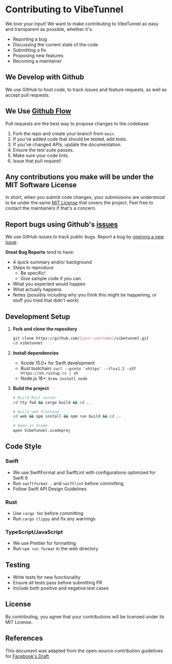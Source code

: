 # Contributing to VibeTunnel

We love your input! We want to make contributing to VibeTunnel as easy and transparent as possible, whether it's:

- Reporting a bug
- Discussing the current state of the code
- Submitting a fix
- Proposing new features
- Becoming a maintainer

## We Develop with Github

We use GitHub to host code, to track issues and feature requests, as well as accept pull requests.

## We Use [Github Flow](https://guides.github.com/introduction/flow/index.html)

Pull requests are the best way to propose changes to the codebase:

1. Fork the repo and create your branch from `main`.
2. If you've added code that should be tested, add tests.
3. If you've changed APIs, update the documentation.
4. Ensure the test suite passes.
5. Make sure your code lints.
6. Issue that pull request!

## Any contributions you make will be under the MIT Software License

In short, when you submit code changes, your submissions are understood to be under the same [MIT License](LICENSE) that covers the project. Feel free to contact the maintainers if that's a concern.

## Report bugs using Github's [issues](https://github.com/amantus-ai/vibetunnel/issues)

We use GitHub issues to track public bugs. Report a bug by [opening a new issue](https://github.com/amantus-ai/vibetunnel/issues/new).

**Great Bug Reports** tend to have:

- A quick summary and/or background
- Steps to reproduce
  - Be specific!
  - Give sample code if you can
- What you expected would happen
- What actually happens
- Notes (possibly including why you think this might be happening, or stuff you tried that didn't work)

## Development Setup

1. **Fork and clone the repository**
   ```bash
   git clone https://github.com/[your-username]/vibetunnel.git
   cd vibetunnel
   ```

2. **Install dependencies**
   - Xcode 15.0+ for Swift development
   - Rust toolchain: `curl --proto '=https' --tlsv1.2 -sSf https://sh.rustup.rs | sh`
   - Node.js 18+: `brew install node`

3. **Build the project**
   ```bash
   # Build Rust server
   cd tty-fwd && cargo build && cd ..
   
   # Build web frontend
   cd web && npm install && npm run build && cd ..
   
   # Open in Xcode
   open VibeTunnel.xcodeproj
   ```

## Code Style

### Swift
- We use SwiftFormat and SwiftLint with configurations optimized for Swift 6
- Run `swiftformat .` and `swiftlint` before committing
- Follow Swift API Design Guidelines

### Rust
- Use `cargo fmt` before committing
- Run `cargo clippy` and fix any warnings

### TypeScript/JavaScript
- We use Prettier for formatting
- Run `npm run format` in the web directory

## Testing

- Write tests for new functionality
- Ensure all tests pass before submitting PR
- Include both positive and negative test cases

## License

By contributing, you agree that your contributions will be licensed under its MIT License.

## References

This document was adapted from the open-source contribution guidelines for [Facebook's Draft](https://github.com/facebook/draft-js/blob/master/CONTRIBUTING.md).